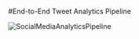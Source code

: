#End-to-End Tweet Analytics Pipeline

![SocialMediaAnalyticsPipeline](https://github.com/prakharsdev/Social_media_analytics_pipeline/assets/26145700/55e57b43-bbfe-41ca-bf1d-2a055849850e)
